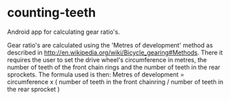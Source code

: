 counting-teeth
==============

Android app for calculating gear ratio's.

Gear ratio's are calculated using the 'Metres of development' method as described in http://en.wikipedia.org/wiki/Bicycle_gearing#Methods.
There it requires the user to set the drive wheel's circumference in metres, the number of teeth of the front chain rings and the number of teeth in the rear sprockets.
The formula used is then:
	Metres of development = circumference x ( number of teeth in the front chainring / number of teeth in the rear sprocket )

